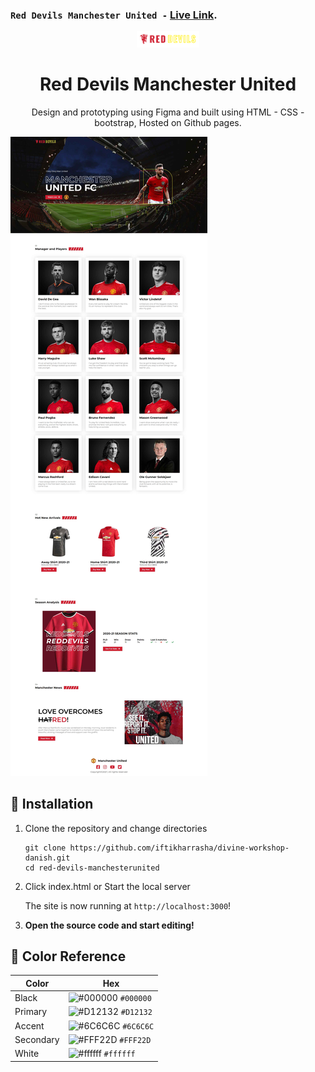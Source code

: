 ### `Red Devils Manchester United -` [Live Link](https://iftikharrasha.github.io/red-devils-manchesterunited/).

<p align="center">
  <a href="https://iftikharrasha.github.io/red-devils-manchesterunited/">
    <img alt="Logo" src="./img/logo.svg" width="100" />
  </a>
</p>

<h1 align="center">
  Red Devils Manchester United
</h1>

<p align="center">
  Design and prototyping using Figma and built using HTML - CSS - bootstrap, Hosted on Github pages.
</p>

![hero](./img/reddevil-ui.jpg)

## 🚀 Installation

1.  Clone the repository and change directories

    ```shell
    git clone https://github.com/iftikharrasha/divine-workshop-danish.git
    cd red-devils-manchesterunited
    ```

2. Click index.html or Start the local server

    The site is now running at `http://localhost:3000`!
    

3.  **Open the source code and start editing!**
 
 ## 🎨 Color Reference
| Color          | Hex                                                                |
| -------------- | ------------------------------------------------------------------ |
| Black          | ![#000000](https://via.placeholder.com/10/0000?text=+) `#000000` |
| Primary        | ![#D12132](https://via.placeholder.com/10/D12132?text=+) `#D12132` |
| Accent        | ![#6C6C6C](https://via.placeholder.com/10/6C6C6C?text=+) `#6C6C6C` |
| Secondary        | ![#FFF22D](https://via.placeholder.com/10/FFF22D?text=+) `#FFF22D` |
| White          | ![#ffffff](https://via.placeholder.com/10/ffffff?text=+) `#ffffff` |

